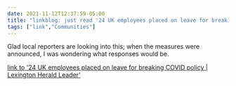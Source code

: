 ```yaml
---
date: 2021-11-12T12:37:59-05:00
title: "linkblog: just read '24 UK employees placed on leave for breaking COVID policy | Lexington Herald Leader'"
tags: ["link","Communities"]
---
```

Glad local reporters are looking into this; when the measures were announced, I was wondering what responses would be.
 
[link to '24 UK employees placed on leave for breaking COVID policy | Lexington Herald Leader'](https://www.kentucky.com/news/local/education/article255729251.html)
